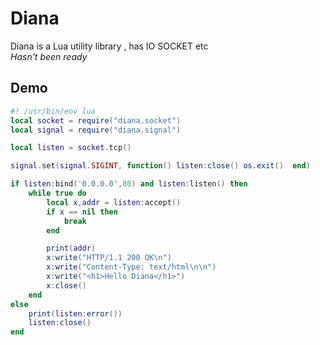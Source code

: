 # Diana
Diana is a Lua utility library , has IO SOCKET etc  
*Hasn't been ready*

## Demo
```Lua
#! /usr/bin/env lua
local socket = require("diana.socket")
local signal = require("diana.signal")

local listen = socket.tcp()

signal.set(signal.SIGINT, function() listen:close() os.exit()  end)

if listen:bind('0.0.0.0',80) and listen:listen() then
	while true do
		local x,addr = listen:accept()
		if x == nil then
			break
		end

		print(addr)
		x:write("HTTP/1.1 200 OK\n")
		x:write("Content-Type: text/html\n\n")
		x:write("<h1>Hello Diana</h1>")
		x:close()
	end
else
	print(listen:error())
	listen:close()
end
```
